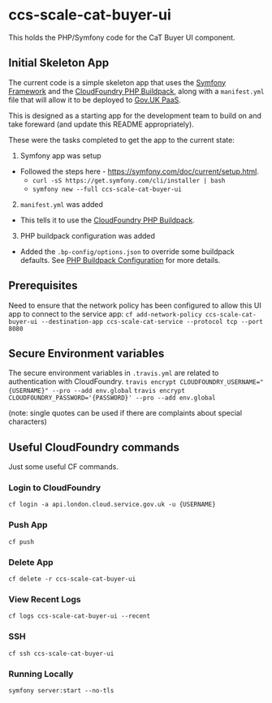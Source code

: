 # ccs-scale-cat-buyer-ui
This holds the PHP/Symfony code for the CaT Buyer UI component.

## Initial Skeleton App
The current code is a simple skeleton app that uses the [Symfony Framework](https://symfony.com/) and the [CloudFoundry PHP Buildpack](https://github.com/cloudfoundry/php-buildpack), along with a `manifest.yml` file that will allow it to be deployed to [Gov.UK PaaS](https://www.cloud.service.gov.uk/).

This is designed as a starting app for the development team to build on and take foreward (and update this README appropriately).

These were the tasks completed to get the app to the current state:

1. Symfony app was setup
 * Followed the steps here - https://symfony.com/doc/current/setup.html.
   * `curl -sS https://get.symfony.com/cli/installer | bash`
   * `symfony new --full ccs-scale-cat-buyer-ui`

2. `manifest.yml` was added
 * This tells it to use the [CloudFoundry PHP Buildpack](https://docs.cloudfoundry.org/buildpacks/php/index.html).

3. PHP buildpack configuration was added
 * Added the `.bp-config/options.json` to override some buildpack defaults. See [PHP Buildpack Configuration](https://docs.cloudfoundry.org/buildpacks/php/gsg-php-config.html) for more details.


## Prerequisites 
Need to ensure that the network policy has been configured to allow this UI app to connect to the service app:
`cf add-network-policy ccs-scale-cat-buyer-ui --destination-app ccs-scale-cat-service --protocol tcp --port 8080`

## Secure Environment variables
The secure environment variables in `.travis.yml` are related to authentication with CloudFoundry. 
`travis encrypt CLOUDFOUNDRY_USERNAME="{USERNAME}" --pro --add env.global`
`travis encrypt CLOUDFOUNDRY_PASSWORD='{PASSWORD}' --pro --add env.global`

(note: single quotes can be used if there are complaints about special characters)

## Useful CloudFoundry commands
Just some useful CF commands.

### Login to CloudFoundry

`cf login -a api.london.cloud.service.gov.uk -u {USERNAME}`

### Push App
`cf push`

### Delete App
`cf delete -r ccs-scale-cat-buyer-ui`

### View Recent Logs
`cf logs ccs-scale-cat-buyer-ui --recent`

### SSH
`cf ssh ccs-scale-cat-buyer-ui`

### Running Locally
`symfony server:start --no-tls`
